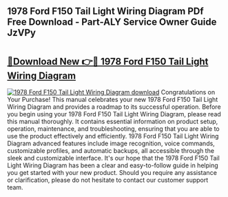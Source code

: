## 1978 Ford F150 Tail Light Wiring Diagram PDf Free Download - Part-ALY Service Owner Guide JzVPy

# <h2><a href="http://dflaj14.blite.top/?on=1978+Ford+F150+Tail+Light+Wiring+Diagram">🔗Download New 👉🔴 1978 Ford F150 Tail Light Wiring Diagram</a></h2>

[![1978 Ford F150 Tail Light Wiring Diagram download](https://i.imgur.com/lujVjoI.png)](http://dflaj14.blite.top/?on=1978+Ford+F150+Tail+Light+Wiring+Diagram)
Congratulations on Your Purchase! This manual celebrates your new 1978 Ford F150 Tail Light Wiring Diagram and provides a roadmap to its successful operation. Before you begin using your 1978 Ford F150 Tail Light Wiring Diagram, please read this manual thoroughly. It contains essential information on product setup, operation, maintenance, and troubleshooting, ensuring that you are able to use the product effectively and efficiently. 1978 Ford F150 Tail Light Wiring Diagram advanced features include image recognition, voice commands, customizable profiles, and automatic backups, all accessible through the sleek and customizable interface. It's our hope that the 1978 Ford F150 Tail Light Wiring Diagram has been a clear and easy-to-follow guide in helping you get started with your new product. Should you require any assistance or clarification, please do not hesitate to contact our customer support team.
